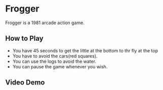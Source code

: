 # Frogger

Frogger is a 1981 arcade action game.


## How to Play

- You have 45 seconds to get the little at the bottom to thr fly at the top
- You have to avoid the cars(red squares).
- You can use the logs to avoid the water.
- You can pause the game whenever you wish.

## Video Demo

